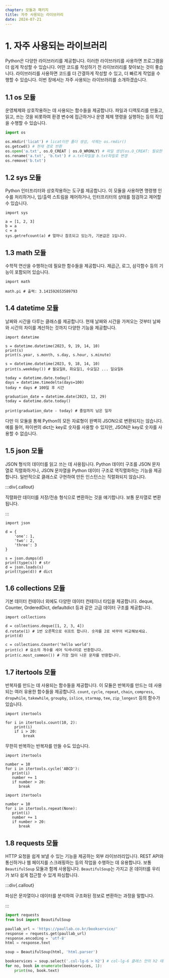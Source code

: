 ```yaml
---
chapter: 모듈과 패키지
title: 자주 사용되는 라이브러리
date: 2024-07-21
---
```


# 1. 자주 사용되는 라이브러리

Python은 다양한 라이브러리를 제공합니다. 이러한 라이브러리를 사용하면 프로그램을 더 쉽게 작성할 수 있습니다. 어떤 코드를 작성하기 전 라이브러리를 찾아보는 것이 좋습니다. 라이브러리를 사용하면 코드를 더 간결하게 작성할 수 있고, 더 빠르게 작업을 수행할 수 있습니다. 이번 장에서는 자주 사용되는 라이브러리를 소개하겠습니다.

## 1.1 os 모듈

운영체제와 상호작용하는 데 사용되는 함수들을 제공합니다. 파일과 디렉토리를 만들고, 읽고, 쓰는 것을 비롯하여 환경 변수에 접근하거나 운영 체제 명령을 실행하는 등의 작업을 수행할 수 있습니다.

```python
import os

os.mkdir('licat') # licat이란 폴더 생성, 삭제는 os.rmdir()
os.getcwd() # 현재 경로 반환
os.open('a.txt', os.O_CREAT | os.O_WRONLY) # 파일 생성(os.O_CREAT: 필요한 경우 파일을 생성, os.O_WRONLY: 파일을 쓰기 전용 모드로 연다.)
os.rename('a.txt', 'b.txt') # a.txt파일을 b.txt파일로 변경
os.remove('b.txt')
```

## 1.2 sys 모듈

Python 인터프리터와 상호작용하는 도구를 제공합니다. 이 모듈을 사용하면 명령행 인수를 처리하거나, 입/출력 스트림을 제어하거나, 인터프리터의 상태를 점검하고 제어할 수 있습니다.

```python-exec
import sys

a = [1, 2, 3]
b = a
c = a
sys.getrefcount(a) # 얼마나 참조되고 있는가, 기본값은 1입니다.
```

## 1.3 math 모듈

수학적 연산을 수행하는데 필요한 함수들을 제공합니다. 제곱근, 로그, 삼각함수 등의 기능이 포함되어 있습니다.

```python-exec
import math

math.pi # 출력: 3.141592653589793
```

## 1.4 datetime 모듈

날짜와 시간을 다루는 클래스를 제공합니다. 현재 날짜와 시간을 가져오는 것부터 날짜와 시간의 차이를 계산하는 것까지 다양한 기능을 제공합니다.

```python-exec
import datetime

s = datetime.datetime(2023, 9, 19, 14, 10)
print(s)
print(s.year, s.month, s.day, s.hour, s.minute)

s = datetime.datetime(2023, 9, 18, 14, 10)
print(s.weekday()) # 월요일0, 화요일1, 수요일2 ... 일요일6

today = datetime.date.today()
days = datetime.timedelta(days=100)
today + days # 100일 후 시간

graduation_date = datetime.date(2023, 12, 29)
today = datetime.date.today()

print(graduation_date - today) # 졸업까지 남은 일자
```

다만 이 모듈을 통해 Python의 모든 자료형이 완벽히 JSON으로 변환되지는 않습니다. 예를 들어, 파이썬의 dict는 key로 숫자를 사용할 수 있지만, JSON은 key로 숫자를 사용할 수 없습니다. 

## 1.5 json 모듈

JSON 형식의 데이터를 읽고 쓰는 데 사용됩니다. Python 데이터 구조를 JSON 문자열로 직렬화하거나, JSON 문자열을 Python 데이터 구조로 역직렬화하는 기능을 제공합니다. 일반적으로 클래스로 구현하여 만든 인스턴스는 직렬화되지 않습니다.

:::div{.callout}

직렬화란 데이터를 저장/전송 형식으로 변환하는 것을 얘기합니다. 보통 문자열로 변환됩니다.

:::

```python-exec
import json

d = {
    'one': 1,
    'two': 2,
    'three': 3
}

s = json.dumps(d)
print(type(s)) # str
d = json.loads(s)
print(type(d)) # dict
```

## 1.6 collections 모듈

기본 데이터 컨테이너 외에도 다양한 데이터 컨테이너 타입을 제공합니다. deque, Counter, OrderedDict, defaultdict 등과 같은 고급 데이터 구조를 제공합니다.

```python-exec
import collections

d = collections.deque([1, 2, 3, 4])
d.rotate(1) # 1번 오른쪽으로 쉬프트 합니다. 숫자를 2로 바꾸어 비교해보세요.
print(d)

c = collections.Counter('hello world')
print(c) # 요소의 개수를 세어 딕셔너리로 반환합니다.
print(c.most_common()) # 가장 많이 나온 문자를 반환합니다.
```

## 1.7 itertools 모듈

반복자를 만드는 데 사용되는 함수들을 제공합니다. 이 모듈은 반복자를 만드는 데 사용되는 여러 유용한 함수들을 제공합니다. `count`, `cycle`, `repeat`, `chain`, `compress`, `dropwhile`, `takewhile`, `groupby`, `islice`, `starmap`, `tee`, `zip_longest` 등의 함수가 있습니다.

```python-exec
import itertools

for i in itertools.count(10, 2):
    print(i)
    if i > 20:
        break
```

무한히 반복하는 반복자를 만들 수도 있습니다.

```python-exec
import itertools

number = 10
for i in itertools.cycle('ABCD'):
   print(i)
   number += 1
   if number > 20:
      break
```

```python-exec
import itertools

number = 10
for i in itertools.repeat(None):
   print(i)
   number += 1
   if number > 20:
      break
```

## 1.8 requests 모듈

HTTP 요청을 쉽게 보낼 수 있는 기능을 제공하는 외부 라이브러리입니다. REST API와 통신하거나 웹 페이지를 스크래핑하는 등의 작업을 수행하는 데 유용합니다. 보통 `BeautifulSoup` 모듈과 함께 사용됩니다. `BeautifulSoup`는 가지고 온 데이터를 우리가 보다 쉽게 접근할 수 있게 파싱합니다.

:::div{.callout}

파싱은 문자열이나 데이터를 분석하여 구조화된 정보로 변환하는 과정을 말합니다.

:::

```python
import requests
from bs4 import BeautifulSoup

paullab_url = 'https://paullab.co.kr/bookservice/'
response = requests.get(paullab_url)
response.encoding = 'utf-8'
html = response.text

soup = BeautifulSoup(html, 'html.parser')

bookservices = soup.select('.col-lg-6 > h2') # col-lg-6 클래스 안의 h2 태그 탐색
for no, book in enumerate(bookservices, 1):
    print(no, book.text)
```
